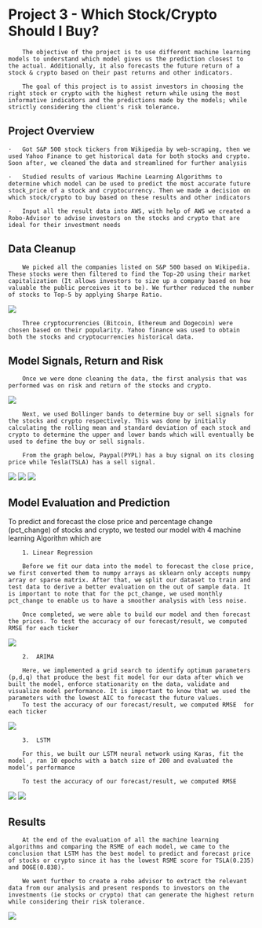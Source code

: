# Project 3 - Which Stock/Crypto Should I Buy?

        The objective of the project is to use different machine learning models to understand which model gives us the prediction closest to the actual. Additionally, it also forecasts the future return of a stock & crypto based on their past returns and other indicators.

        The goal of this project is to assist investors in choosing the right stock or crypto with the highest return while using the most informative indicators and the predictions made by the models; while strictly considering the client's risk tolerance.

## Project Overview

    ·   Got S&P 500 stock tickers from Wikipedia by web-scraping, then we used Yahoo Finance to get historical data for both stocks and crypto. Soon after, we cleaned the data and streamlined for further analysis

    ·   Studied results of various Machine Learning Algorithms to determine which model can be used to predict the most accurate future stock_price of a stock and cryptocurrency. Then we made a decision on which stock/crypto to buy based on these results and other indicators

    ·   Input all the result data into AWS, with help of AWS we created a Robo-Advisor to advise investors on the stocks and crypto that are ideal for their investment needs

## Data Cleanup

        We picked all the companies listed on S&P 500 based on Wikipedia. These stocks were then filtered to find the Top-20 using their market capitalization (It allows investors to size up a company based on how valuable the public perceives it to be). We further reduced the number of stocks to Top-5 by applying Sharpe Ratio.

 ![](Screenshots/06.jpg)

        Three cryptocurrencies (Bitcoin, Ethereum and Dogecoin) were chosen based on their popularity. Yahoo finance was used to obtain both the stocks and cryptocurrencies historical data.

## Model Signals, Return and Risk

        Once we were done cleaning the data, the first analysis that was performed was on risk and return of the stocks and crypto.
 ![](Screenshots/10.jpg)

        Next, we used Bollinger bands to determine buy or sell signals for the stocks and crypto respectively. This was done by initially calculating the rolling mean and standard deviation of each stock and crypto to determine the upper and lower bands which will eventually be used to define the buy or sell signals.

        From the graph below, Paypal(PYPL) has a buy signal on its closing price while Tesla(TSLA) has a sell signal.


  ![](Screenshots/12.jpg)
  ![](Screenshots/14.jpg)
  ![](Screenshots/53.jpg)

## Model Evaluation and Prediction

To predict and forecast the close price and percentage change (pct_change) of stocks and crypto, we tested our model with 4 machine learning Algorithm which are

        1. Linear Regression

        Before we fit our data into the model to forecast the close price, we first converted them to numpy arrays as sklearn only accepts numpy array or sparse matrix. After that, we split our dataset to train and test data to derive a better evaluation on the out of sample data. It is important to note that for the pct_change, we used monthly pct_change to enable us to have a smoother analysis with less noise.

        Once completed, we were able to build our model and then forecast the prices. To test the accuracy of our forecast/result, we computed RMSE for each ticker 
   ![](Screenshots/20.jpg)

        2.  ARIMA

        Here, we implemented a grid search to identify optimum parameters (p,d,q) that produce the best fit model for our data after which we built the model, enforce stationarity on the data, validate and visualize model performance. It is important to know that we used the parameters with the lowest AIC to forecast the future values.
        To test the accuracy of our forecast/result, we computed RMSE  for each ticker
   ![](Screenshots/38.jpg)


        3.  LSTM

        For this, we built our LSTM neural network using Karas, fit the model , ran 10 epochs with a batch size of 200 and evaluated the model’s performance

        To test the accuracy of our forecast/result, we computed RMSE  
  ![](Screenshots/61.jpg)
  ![](Screenshots/63.jpg)

## Results

        At the end of the evaluation of all the machine learning algorithms and comparing the RSME of each model, we came to the conclusion that LSTM has the best model to predict and forecast price of stocks or crypto since it has the lowest RSME score for TSLA(0.235) and DOGE(0.838).

        We went further to create a robo advisor to extract the relevant data from our analysis and present responds to investors on the investments (ie stocks or crypto) that can generate the highest return while considering their risk tolerance.

 ![](Screenshots/64.jpg)
